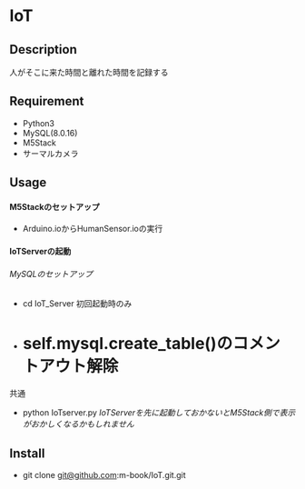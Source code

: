 IoT
====

## Description
人がそこに来た時間と離れた時間を記録する

## Requirement
* Python3
* MySQL(8.0.16)
* M5Stack
* サーマルカメラ

## Usage
#### M5Stackのセットアップ
* Arduino.ioからHumanSensor.ioの実行

#### IoTServerの起動
###### MySQLのセットアップ
* cd IoT_Server
初回起動時のみ
* # self.mysql.create_table()のコメントアウト解除
共通
* python IoTserver.py
*IoTServerを先に起動しておかないとM5Stack側で表示がおかしくなるかもしれません*
## Install
* git clone git@github.com:m-book/IoT.git.git
